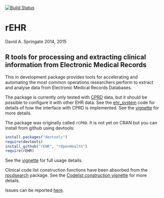[![Build Status](https://travis-ci.org/rOpenHealth/rEHR.png?branch=master)](https://travis-ci.org/rOpenHealth/rEHR)

rEHR
=====

David A. Springate 2014, 2015

R tools for processing and extracting clinical information from Electronic Medical Records
-----------------------------------------------------------------------------

This in development package provides tools for accelerating and automating the most common operations researchers perform to extract and analyse data from Electronic Medical Records Databases.  

The package is currently only tested with [CPRD](www.cprd.com) data, but it should be possible to configure it with other EHR data.  See the [ehr_system](https://github.com/rOpenHealth/rEHR/blob/master/R/ehr_system.R) code for details of how the interface with CPRD is implemented. See the [vignette](https://github.com/rOpenHealth/rEHR/blob/master/vignettes/introduction-to-rehr.pdf) for more details.

The package was originally called `rCPRD`. It is not yet on CRAN but you can install from github using devtools:

```R
install.packages("devtools")
require(devtools)
install_github("rEHR", "rOpenHealth")
require(rEHR)
```

See the [vignette](https://github.com/rOpenHealth/rEHR/blob/master/vignettes/introduction-to-rehr.pdf) for full usage details. 

Clinical code list construction functions have been absorbed from the [rpcdsearch](https://github.com/rOpenHealth/rpcdsearch) package.  See the [Codelist construction vignette](https://github.com/rOpenHealth/rEHR/blob/master/vignettes/codelists.pdf) for more details.

Issues can be reported [here](https://github.com/rOpenHealth/rEHR/issues).